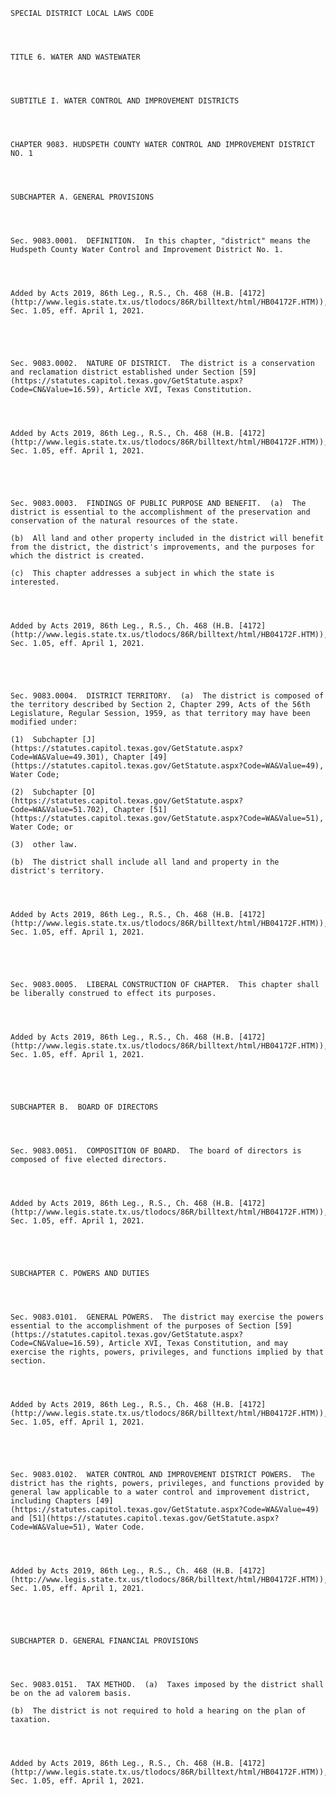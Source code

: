 ﻿
    
    
    	
    					
    
    
    SPECIAL DISTRICT LOCAL LAWS CODE
    
      
    
    
    TITLE 6. WATER AND WASTEWATER
    
      
    
    
    SUBTITLE I. WATER CONTROL AND IMPROVEMENT DISTRICTS
    
      
    
    
    CHAPTER 9083. HUDSPETH COUNTY WATER CONTROL AND IMPROVEMENT DISTRICT NO. 1
    
      
    
    
    SUBCHAPTER A. GENERAL PROVISIONS
    
      
    
    
    Sec. 9083.0001.  DEFINITION.  In this chapter, "district" means the Hudspeth County Water Control and Improvement District No. 1.
    
    
    
    
    Added by Acts 2019, 86th Leg., R.S., Ch. 468 (H.B. [4172](http://www.legis.state.tx.us/tlodocs/86R/billtext/html/HB04172F.HTM)), Sec. 1.05, eff. April 1, 2021.
    
    
    
    
    
    Sec. 9083.0002.  NATURE OF DISTRICT.  The district is a conservation and reclamation district established under Section [59](https://statutes.capitol.texas.gov/GetStatute.aspx?Code=CN&Value=16.59), Article XVI, Texas Constitution.
    
    
    
    
    Added by Acts 2019, 86th Leg., R.S., Ch. 468 (H.B. [4172](http://www.legis.state.tx.us/tlodocs/86R/billtext/html/HB04172F.HTM)), Sec. 1.05, eff. April 1, 2021.
    
    
    
    
    
    Sec. 9083.0003.  FINDINGS OF PUBLIC PURPOSE AND BENEFIT.  (a)  The district is essential to the accomplishment of the preservation and conservation of the natural resources of the state.
    
    (b)  All land and other property included in the district will benefit from the district, the district's improvements, and the purposes for which the district is created.
    
    (c)  This chapter addresses a subject in which the state is interested.
    
    
    
    
    Added by Acts 2019, 86th Leg., R.S., Ch. 468 (H.B. [4172](http://www.legis.state.tx.us/tlodocs/86R/billtext/html/HB04172F.HTM)), Sec. 1.05, eff. April 1, 2021.
    
    
    
    
    
    Sec. 9083.0004.  DISTRICT TERRITORY.  (a)  The district is composed of the territory described by Section 2, Chapter 299, Acts of the 56th Legislature, Regular Session, 1959, as that territory may have been modified under:
    
    (1)  Subchapter [J](https://statutes.capitol.texas.gov/GetStatute.aspx?Code=WA&Value=49.301), Chapter [49](https://statutes.capitol.texas.gov/GetStatute.aspx?Code=WA&Value=49), Water Code;
    
    (2)  Subchapter [O](https://statutes.capitol.texas.gov/GetStatute.aspx?Code=WA&Value=51.702), Chapter [51](https://statutes.capitol.texas.gov/GetStatute.aspx?Code=WA&Value=51), Water Code; or
    
    (3)  other law.
    
    (b)  The district shall include all land and property in the district's territory.
    
    
    
    
    Added by Acts 2019, 86th Leg., R.S., Ch. 468 (H.B. [4172](http://www.legis.state.tx.us/tlodocs/86R/billtext/html/HB04172F.HTM)), Sec. 1.05, eff. April 1, 2021.
    
    
    
    
    
    Sec. 9083.0005.  LIBERAL CONSTRUCTION OF CHAPTER.  This chapter shall be liberally construed to effect its purposes.
    
    
    
    
    Added by Acts 2019, 86th Leg., R.S., Ch. 468 (H.B. [4172](http://www.legis.state.tx.us/tlodocs/86R/billtext/html/HB04172F.HTM)), Sec. 1.05, eff. April 1, 2021.
    
    
    
    
    
    SUBCHAPTER B.  BOARD OF DIRECTORS
    
      
    
    
    Sec. 9083.0051.  COMPOSITION OF BOARD.  The board of directors is composed of five elected directors.
    
    
    
    
    Added by Acts 2019, 86th Leg., R.S., Ch. 468 (H.B. [4172](http://www.legis.state.tx.us/tlodocs/86R/billtext/html/HB04172F.HTM)), Sec. 1.05, eff. April 1, 2021.
    
    
    
    
    
    SUBCHAPTER C. POWERS AND DUTIES
    
      
    
    
    Sec. 9083.0101.  GENERAL POWERS.  The district may exercise the powers essential to the accomplishment of the purposes of Section [59](https://statutes.capitol.texas.gov/GetStatute.aspx?Code=CN&Value=16.59), Article XVI, Texas Constitution, and may exercise the rights, powers, privileges, and functions implied by that section.
    
    
    
    
    Added by Acts 2019, 86th Leg., R.S., Ch. 468 (H.B. [4172](http://www.legis.state.tx.us/tlodocs/86R/billtext/html/HB04172F.HTM)), Sec. 1.05, eff. April 1, 2021.
    
    
    
    
    
    Sec. 9083.0102.  WATER CONTROL AND IMPROVEMENT DISTRICT POWERS.  The district has the rights, powers, privileges, and functions provided by general law applicable to a water control and improvement district, including Chapters [49](https://statutes.capitol.texas.gov/GetStatute.aspx?Code=WA&Value=49) and [51](https://statutes.capitol.texas.gov/GetStatute.aspx?Code=WA&Value=51), Water Code.
    
    
    
    
    Added by Acts 2019, 86th Leg., R.S., Ch. 468 (H.B. [4172](http://www.legis.state.tx.us/tlodocs/86R/billtext/html/HB04172F.HTM)), Sec. 1.05, eff. April 1, 2021.
    
    
    
    
    
    SUBCHAPTER D. GENERAL FINANCIAL PROVISIONS
    
      
    
    
    Sec. 9083.0151.  TAX METHOD.  (a)  Taxes imposed by the district shall be on the ad valorem basis.
    
    (b)  The district is not required to hold a hearing on the plan of taxation.  
    
    
    
    
    Added by Acts 2019, 86th Leg., R.S., Ch. 468 (H.B. [4172](http://www.legis.state.tx.us/tlodocs/86R/billtext/html/HB04172F.HTM)), Sec. 1.05, eff. April 1, 2021.
    
    
    
    
    				

